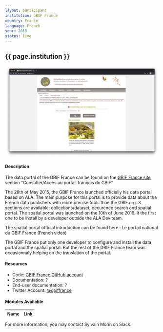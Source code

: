 ```yaml
---
layout: participant
institution: GBIF France
country: France
language: French
year: 2015
status: live
---
```


## {{ page.institution }}

[![GBIF France](../assets/img/participants/gbif_france.png)](https://www.gbif.fr)

#### Description 
The data portal of the GBIF France can be found on the [GBIF France site](https://www.gbif.fr), section "Consulter/Accès au portail français du GBIF"

The 28th of May 2015, the GBIF France launched officially his data portal based on ALA. The main purpose for this portal is to provide data about the French data publishers with more precise tools than the GBIF.org. 3 sections are available: collections/dataset, occurence search and spatial portal. The spatial portal was launched on the 10th of June 2016. It the first one to be install by a developer outside the ALA Dev team.

The spatial portal official introduction can be found here : Le portail national du GBIF France (French video)

The GBIF France put only one developer to configure and install the data portal and the spatial portal. But the rest of the GBIF France team was occasionnaly helping on the translation of the portal.

#### Resources

- Code: [GBIF France GitHub account](https://github.com/gbiffrance)
- Documentation: ?
- End-user documentation: ?
- Twitter Account: [@gbiffrance](https://twitter.com/gbiffrance)

#### Modules Available 

| Name              | Link                                                          | 
| ------------------|---------------------------------------------------------------|




For more information, you may contact Sylvain Morin on Slack.
